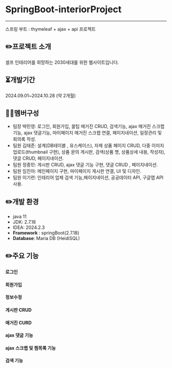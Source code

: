 # SpringBoot-interiorProject
---
스프링 부트 : thymeleaf + ajax + api 프로젝트

## ✏️프로젝트 소개
셀프 인테리어를 희망하는 2030세대를 위한 웹사이트입니다.

## ⏳개발기간
2024.09.01~2024.10.28 (약 2개월)

## 🤼‍♀️멤버구성
- 팀장 박민영: 로그인, 회원가입, 꿀팁 매거진 CRUD, 검색기능, ajax 매거진 스크랩 기능, ajax 댓글기능, 마이페이지 매거진 스크랩 연결, 페이지네이션, 일정관리 및 회의록 작성.
- 팀원 김태준: 설계(DB테이블 , 유스케이스), 자제 상품 페이지 CRUD, 다중 이미지 업로드(thumbnail 구현), 상품 문의 게시판, 검색(상품 명, 상품상세 내용, 작성자), 댓글 CRUD, 페이지네이션.
- 팀원 정종민: 게시판 CRUD, ajax 댓글 기능 구현, 댓글 CRUD , 페이지네이션. 
- 팀원 임진아: 메인페이지 구현, 마이페이지 게시판 연결, UI 및 디자인.
- 팀원 이기련: 인테리어 업체 검색 기능,페이지네이션, 공공데이터 API, 구글맵 API 사용.

## ✏️개발 환경
- java 11
- JDK: 2.7.18
- IDEA: 2024.2.3
- **Framework** : springBoot(2.7.18)
- **Database**: Maria DB (HeidiSQL)

## ✏️주요 기능
#### 로그인
#### 회원가입
#### 정보수정
#### 게시판 CRUD
#### 매거진 CURD
#### ajax 댓글 기능
#### ajax 스크랩 및 찜목록 기능
#### 검색 기능


